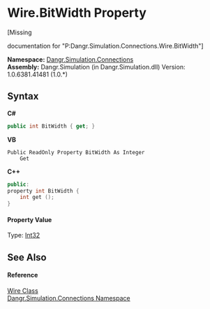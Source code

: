 # Wire.BitWidth Property 
 

\[Missing <summary> documentation for "P:Dangr.Simulation.Connections.Wire.BitWidth"\]

**Namespace:**&nbsp;<a href="N_Dangr_Simulation_Connections">Dangr.Simulation.Connections</a><br />**Assembly:**&nbsp;Dangr.Simulation (in Dangr.Simulation.dll) Version: 1.0.6381.41481 (1.0.*)

## Syntax

**C#**<br />
``` C#
public int BitWidth { get; }
```

**VB**<br />
``` VB
Public ReadOnly Property BitWidth As Integer
	Get
```

**C++**<br />
``` C++
public:
property int BitWidth {
	int get ();
}
```


#### Property Value
Type: <a href="http://msdn2.microsoft.com/en-us/library/td2s409d" target="_blank">Int32</a>

## See Also


#### Reference
<a href="T_Dangr_Simulation_Connections_Wire">Wire Class</a><br /><a href="N_Dangr_Simulation_Connections">Dangr.Simulation.Connections Namespace</a><br />